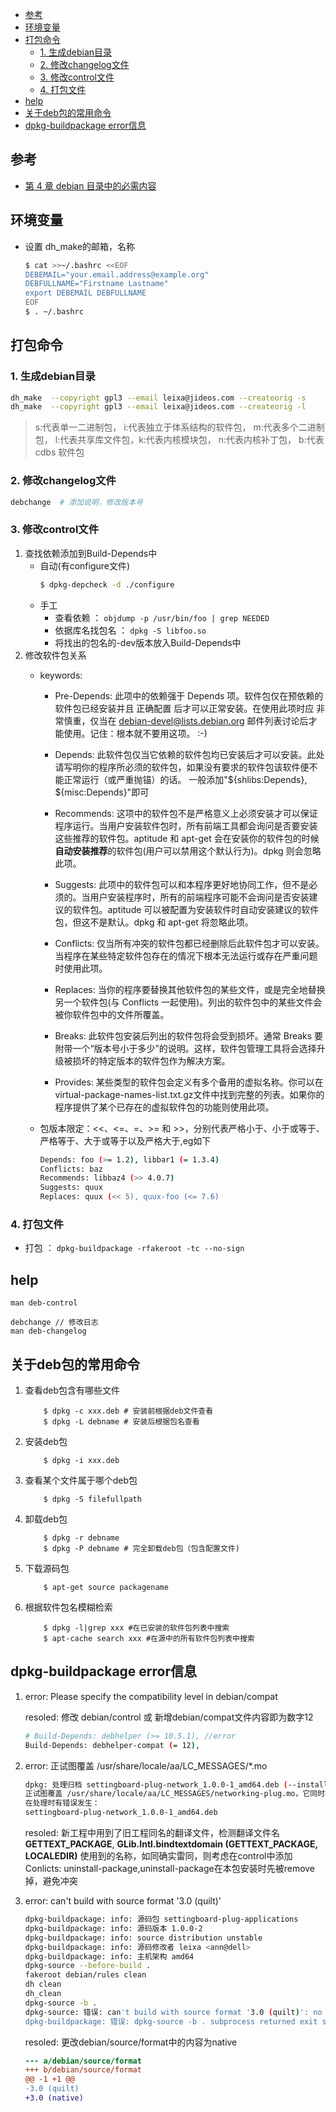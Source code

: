 - [参考](#参考)
- [环境变量](#环境变量)
- [打包命令](#打包命令)
  - [1. 生成debian目录](#1-生成debian目录)
  - [2. 修改changelog文件](#2-修改changelog文件)
  - [3. 修改control文件](#3-修改control文件)
  - [4. 打包文件](#4-打包文件)
- [help](#help)
- [关于deb包的常用命令](#关于deb包的常用命令)
- [dpkg-buildpackage error信息](#dpkg-buildpackage-error信息)
## 参考
- [第 4 章 debian 目录中的必需内容](https://www.debian.org/doc/manuals/maint-guide/dreq.zh-cn.html)

## 环境变量
- 设置 dh_make的邮箱，名称
    ```sh
    $ cat >>~/.bashrc <<EOF
    DEBEMAIL="your.email.address@example.org"
    DEBFULLNAME="Firstname Lastname"
    export DEBEMAIL DEBFULLNAME
    EOF
    $ . ~/.bashrc
    ```
## 打包命令
### 1. 生成debian目录 
```sh
dh_make  --copyright gpl3 --email leixa@jideos.com --createorig -s
dh_make  --copyright gpl3 --email leixa@jideos.com --createorig -l
```
> s:代表单一二进制包， i:代表独立于体系结构的软件包， m:代表多个二进制包， l:代表共享库文件包，k:代表内核模块包， n:代表内核补丁包， b:代表 cdbs 软件包
### 2. 修改changelog文件
```sh
debchange  # 添加说明，修改版本号
```
### 3. 修改control文件
1. 查找依赖添加到Build-Depends中
   - 自动(有configure文件)
        ```sh
        $ dpkg-depcheck -d ./configure
        ```
   - 手工
     - 查看依赖 ： `objdump -p /usr/bin/foo | grep NEEDED`
     - 依据库名找包名 ： `dpkg -S libfoo.so`
     - 将找出的包名的-dev版本放入Build-Depends中
2. 修改软件包关系
   - keywords:
      - Pre-Depends:
      此项中的依赖强于 Depends 项。软件包仅在预依赖的软件包已经安装并且 正确配置 后才可以正常安装。在使用此项时应 非常慎重，仅当在 debian-devel@lists.debian.org 邮件列表讨论后才能使用。记住：根本就不要用这项。 :-)

      - Depends: 
      此软件包仅当它依赖的软件包均已安装后才可以安装。此处请写明你的程序所必须的软件包，如果没有要求的软件包该软件便不能正常运行（或严重抛锚）的话。 一般添加"${shlibs:Depends}, ${misc:Depends}"即可

      - Recommends:
      这项中的软件包不是严格意义上必须安装才可以保证程序运行。当用户安装软件包时，所有前端工具都会询问是否要安装这些推荐的软件包。aptitude 和 apt-get 会在安装你的软件包的时候**自动安装推荐**的软件包(用户可以禁用这个默认行为)。dpkg 则会忽略此项。

      - Suggests:
      此项中的软件包可以和本程序更好地协同工作，但不是必须的。当用户安装程序时，所有的前端程序可能不会询问是否安装建议的软件包。aptitude 可以被配置为安装软件时自动安装建议的软件包，但这不是默认。dpkg 和 apt-get 将忽略此项。

      - Conflicts:
      仅当所有冲突的软件包都已经删除后此软件包才可以安装。当程序在某些特定软件包存在的情况下根本无法运行或存在严重问题时使用此项。

      - Replaces:
      当你的程序要替换其他软件包的某些文件，或是完全地替换另一个软件包(与 Conflicts 一起使用)。列出的软件包中的某些文件会被你软件包中的文件所覆盖。

      - Breaks:
      此软件包安装后列出的软件包将会受到损坏。通常 Breaks 要附带一个“版本号小于多少”的说明。这样，软件包管理工具将会选择升级被损坏的特定版本的软件包作为解决方案。

      - Provides:
      某些类型的软件包会定义有多个备用的虚拟名称。你可以在 virtual-package-names-list.txt.gz文件中找到完整的列表。如果你的程序提供了某个已存在的虚拟软件包的功能则使用此项。

    - 包版本限定：<<、<=、=、>= 和 >>，分别代表严格小于、小于或等于、严格等于、大于或等于以及严格大于,eg如下
        ```sh
        Depends: foo (>= 1.2), libbar1 (= 1.3.4)
        Conflicts: baz
        Recommends: libbaz4 (>> 4.0.7)
        Suggests: quux
        Replaces: quux (<< 5), quux-foo (<= 7.6)
        ```






### 4. 打包文件
- 打包 ：  `dpkg-buildpackage -rfakeroot -tc --no-sign`


## help
```
man deb-control

debchange // 修改日志 
man deb-changelog
```

## 关于deb包的常用命令
1. 查看deb包含有哪些文件
    ```
        $ dpkg -c xxx.deb # 安装前根据deb文件查看
        $ dpkg -L debname # 安装后根据包名查看
    ```

1. 安装deb包
    ```
        $ dpkg -i xxx.deb
    ```
1. 查看某个文件属于哪个deb包
    ```
        $ dpkg -S filefullpath
    ```
1. 卸载deb包
    ```
        $ dpkg -r debname
        $ dpkg -P debname # 完全卸载deb包（包含配置文件)
    ```
1. 下载源码包
    ```
        $ apt-get source packagename
    ```

1. 根据软件包名模糊检索
    ```
        $ dpkg -l|grep xxx #在已安装的软件包列表中搜索
        $ apt-cache search xxx #在源中的所有软件包列表中搜索
    ```


## dpkg-buildpackage error信息
1. error: Please specify the compatibility level in debian/compat

    resoled: 修改 debian/control 或 新增debian/compat文件内容即为数字12
    ```sh
    # Build-Depends: debhelper (>= 10.5.1), //error      
    Build-Depends: debhelper-compat (= 12),
    ```

1. error: 正试图覆盖 /usr/share/locale/aa/LC_MESSAGES/*.mo

    ```sh
    dpkg: 处理归档 settingboard-plug-network_1.0.0-1_amd64.deb (--install)时出错：
    正试图覆盖 /usr/share/locale/aa/LC_MESSAGES/networking-plug.mo，它同时被包含于软件包 switchboard-plug-networking 2.4.0+r1159+pkg848~daily~ubuntu6.1
    在处理时有错误发生：
    settingboard-plug-network_1.0.0-1_amd64.deb

    ```
    resoled: 新工程中用到了旧工程同名的翻译文件，检测翻译文件名**GETTEXT_PACKAGE**, **GLib.Intl.bindtextdomain (GETTEXT_PACKAGE, LOCALEDIR)** 使用到的名称，如同确实雷同，则考虑在control中添加 Conlicts: uninstall-package,uninstall-package在本包安装时先被remove掉，避免冲突


1.  error: can't build with source format '3.0 (quilt)'
    ```sh
    dpkg-buildpackage: info: 源码包 settingboard-plug-applications
    dpkg-buildpackage: info: 源码版本 1.0.0-2
    dpkg-buildpackage: info: source distribution unstable
    dpkg-buildpackage: info: 源码修改者 leixa <ann@dell>
    dpkg-buildpackage: info: 主机架构 amd64
    dpkg-source --before-build .
    fakeroot debian/rules clean
    dh clean
    dh_clean
    dpkg-source -b .
    dpkg-source: 错误: can't build with source format '3.0 (quilt)': no upstream tarball found at ../settingboard-plug-applications_1.0.0.orig.tar.{bz2,gz,lzma,xz}
    dpkg-buildpackage: 错误: dpkg-source -b . subprocess returned exit status 255
    ```
    resoled: 更改debian/source/format中的内容为native
    ```diff
    --- a/debian/source/format
    +++ b/debian/source/format
    @@ -1 +1 @@
    -3.0 (quilt)
    +3.0 (native)
    ```